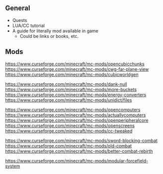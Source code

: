 ## General

- Quests
- LUA/CC tutorial
- A guide for literally mod available in game
  - Could be links or books, etc.

## Mods

https://www.curseforge.com/minecraft/mc-mods/opencubicchunks
https://www.curseforge.com/minecraft/mc-mods/cwg-far-plane-view
https://www.curseforge.com/minecraft/mc-mods/cubicworldgen

https://www.curseforge.com/minecraft/mc-mods/dank-null
https://www.curseforge.com/minecraft/mc-mods/more-buckets
https://www.curseforge.com/minecraft/mc-mods/energy-converters
https://www.curseforge.com/minecraft/mc-mods/unidict/files

https://www.curseforge.com/minecraft/mc-mods/opencomputers
https://www.curseforge.com/minecraft/mc-mods/actuallycomputers
https://www.curseforge.com/minecraft/mc-mods/openperipheralcore
https://www.curseforge.com/minecraft/mc-mods/openscreens
https://www.curseforge.com/minecraft/mc-mods/cc-tweaked

https://www.curseforge.com/minecraft/mc-mods/sword-blocking-combat
https://www.curseforge.com/minecraft/mc-mods/old-combat
https://www.curseforge.com/minecraft/mc-mods/better-combat-rebirth

https://www.curseforge.com/minecraft/mc-mods/modular-forcefield-system
